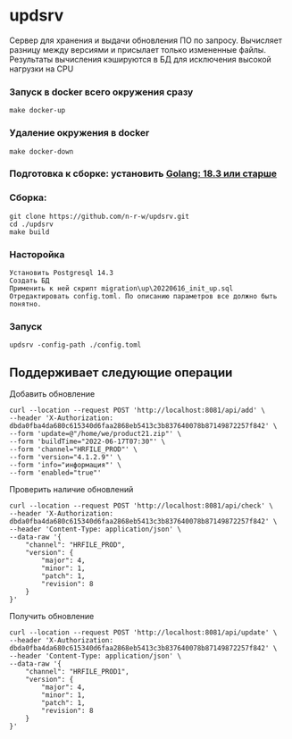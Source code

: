 # updsrv
Сервер для хранения и выдачи обновления ПО по запросу. Вычисляет разницу между версиями и присылает только измененные файлы. Результаты вычисления кэшируются в БД для исключения высокой нагрузки на CPU

### Запуск в docker всего окружения сразу
    make docker-up
### Удаление окружения в docker
    make docker-down
### Подготовка к сборке: установить [Golang: 18.3 или старше](https://go.dev/doc/install)
### Сборка:
    git clone https://github.com/n-r-w/updsrv.git
    cd ./updsrv
    make build
### Насторойка
    Установить Postgresql 14.3
    Создать БД
    Применить к ней скрипт migration\up\20220616_init_up.sql
    Отредактировать config.toml. По описанию параметров все должно быть понятно.
### Запуск    
    updsrv -config-path ./config.toml    
## Поддерживает следующие операции
Добавить обновление

    curl --location --request POST 'http://localhost:8081/api/add' \
    --header 'X-Authorization: dbda0fba4da680c615340d6faa2868eb5413c3b837640078b87149872257f842' \
    --form 'update=@"/home/we/product21.zip"' \
    --form 'buildTime="2022-06-17T07:30"' \
    --form 'channel="HRFILE_PROD"' \
    --form 'version="4.1.2.9"' \
    --form 'info="информация"' \
    --form 'enabled="true"'
    
Проверить наличие обновлений

    curl --location --request POST 'http://localhost:8081/api/check' \
    --header 'X-Authorization: dbda0fba4da680c615340d6faa2868eb5413c3b837640078b87149872257f842' \
    --header 'Content-Type: application/json' \
    --data-raw '{
        "channel": "HRFILE_PROD",
        "version": {
            "major": 4,
            "minor": 1,
            "patch": 1,
            "revision": 8
        }
    }'

Получить обновление

    curl --location --request POST 'http://localhost:8081/api/update' \
    --header 'X-Authorization: dbda0fba4da680c615340d6faa2868eb5413c3b837640078b87149872257f842' \
    --header 'Content-Type: application/json' \
    --data-raw '{
        "channel": "HRFILE_PROD1",
        "version": {
            "major": 4,
            "minor": 1,
            "patch": 1,
            "revision": 8
        }
    }'

